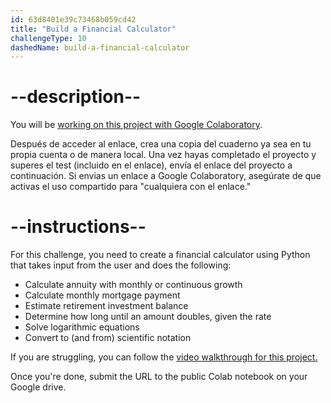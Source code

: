 ```yaml
---
id: 63d8401e39c73468b059cd42
title: "Build a Financial Calculator"
challengeType: 10
dashedName: build-a-financial-calculator
---
```


# --description--

You will be <a href="https://colab.research.google.com/drive/1zUAVAkwyjat4Z-8nfrajM1ut9UcO18We?usp=sharing" target="_blank" rel="noopener noreferrer nofollow">working on this project with Google Colaboratory</a>.

Después de acceder al enlace, crea una copia del cuaderno ya sea en tu propia cuenta o de manera local. Una vez hayas completado el proyecto y superes el test (incluido en el enlace), envía el enlace del proyecto a continuación. Si envias un enlace a Google Colaboratory, asegúrate de que activas el uso compartido para "cualquiera con el enlace."

# --instructions--

For this challenge, you need to create a financial calculator using Python that takes input from the user and does the following:

- Calculate annuity with monthly or continuous growth
- Calculate monthly mortgage payment
- Estimate retirement investment balance
- Determine how long until an amount doubles, given the rate
- Solve logarithmic equations
- Convert to (and from) scientific notation

If you are struggling, you can follow the <a href="https://www.youtube.com/embed/c2AhGd6srJ0" target="_blank" rel="noopener noreferrer nofollow">video walkthrough for this project.</a>

Once you're done, submit the URL to the public Colab notebook on your Google drive.

